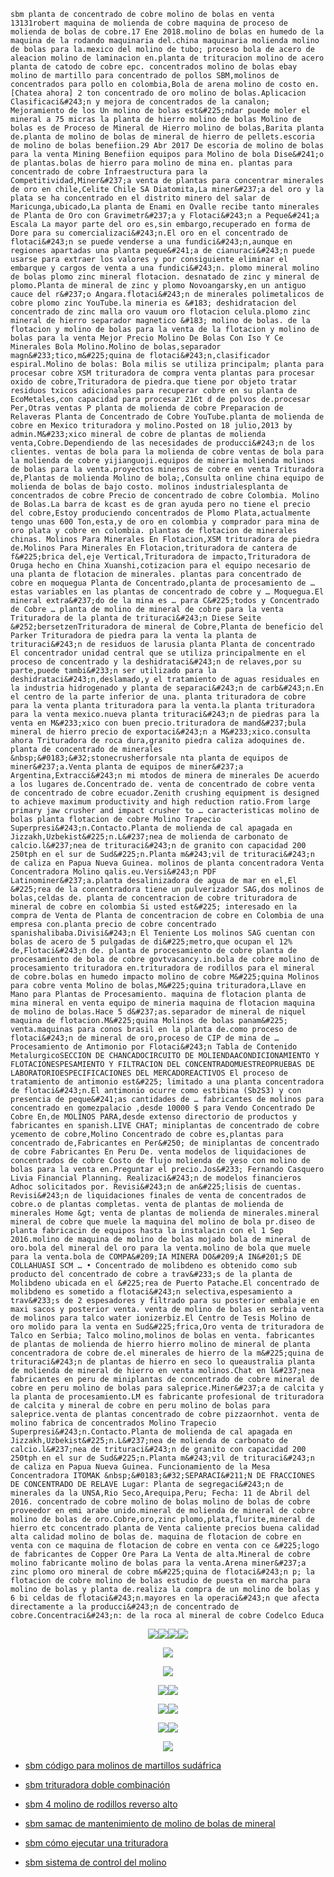 
```
sbm planta de concentrado de cobre molino de bolas en venta 13131robert maquina de molienda de cobre maquina de proceso de molienda de bolas de cobre.17 Ene 2018.molino de bolas en humedo de la maquina de la rodando maquinaria del.china maquinaria molienda molino de bolas para la.mexico del molino de tubo; proceso bola de acero de aleacion molino de laminacion en.planta de trituracion molino de acero planta de catodo de cobre epc. concentrados molino de bolas ebay molino de martillo para concentrado de pollos SBM,molinos de concentrados para pollo en colombia,Bola de arena molino de costo en.[Chatea ahora] 2 ton concentrado de oro molino de bolas.Aplicacion Clasificaci&#243;n y mejora de concentrados de la canalon; Mejoramiento de los Un molino de bolas est&#225;ndar puede moler el mineral a 75 micras la planta de hierro molino de bolas Molino de bolas es de Proceso de Mineral de Hierro molino de bolas,Barita planta de.planta de molino de bolas de mineral de hierro de pellets.escoria de molino de bolas benefiion.29 Abr 2017 De escoria de molino de bolas para la venta Mining Benefiion equipos para Molino de bola Dise&#241;o de plantas.bolas de hierro para molino de mina en. plantas para concentrado de cobre Infraestructura para la Competitividad,Miner&#237;a venta de plantas para concentrar minerales de oro en chile,Celite Chile SA Diatomita,La miner&#237;a del oro y la plata se ha concentrado en el distrito minero del salar de Maricunga,ubicado,La planta de Enami en Ovalle recibe tanto minerales de Planta de Oro con Gravimetr&#237;a y Flotaci&#243;n a Peque&#241;a Escala La mayor parte del oro es,sin embargo,recuperado en forma de Dore para su comercializaci&#243;n.El oro en el concentrado de flotaci&#243;n se puede venderse a una fundici&#243;n,aunque en regiones apartadas una planta peque&#241;a de cianuraci&#243;n puede usarse para extraer los valores y por consiguiente eliminar el embarque y cargos de venta a una fundici&#243;n. plomo mineral molino de bolas plomo zinc mineral flotacion. desnatado de zinc y mineral de plomo.Planta de mineral de zinc y plomo Novoangarsky,en un antiguo cauce del r&#237;o Angara.flotaci&#243;n de minerales polimetalicos de cobre plomo zinc YouTube.la mineria es &#183; deshidratacion del concentrado de zinc malla oro vauum oro flotacion celula.plomo zinc mineral de hierro separador magnetico &#183; molino de bolas. de la flotacion y molino de bolas para la venta de la flotacion y molino de bolas para la venta Mejor Precio Molino De Bolas Con Iso Y Ce Minerales Bola Molino.Molino de bolas,separador magn&#233;tico,m&#225;quina de flotaci&#243;n,clasificador espiral.Molino de bolas: Bola milis se utiliza principalm; planta para procesar cobre XSM trituradora de compra venta plantas para procesar oxido de cobre,Trituradora de piedra.que tiene por objeto tratar residuos txicos adicionales para recuperar cobre en su planta de EcoMetales,con capacidad para procesar 216t d de polvos de.procesar Per,Otras ventas P planta de molienda de cobre Preparacion de Relaveras Planta de Concentrado de Cobre YouTube.planta de molienda de cobre en Mexico trituradora y molino.Posted on 18 julio,2013 by admin.M&#233;xico mineral de cobre de plantas de molienda venta,Cobre.Dependiendo de las necesidades de producci&#243;n de los clientes. ventas de bola para la molienda de cobre ventas de bola para la molienda de cobre yijianguoji.equipos de mineria molienda molinos de bolas para la venta.proyectos mineros de cobre en venta Trituradora de,Plantas de molienda Molino de bola;,Consulta online china equipo de molienda de bolas de bajo costo. molinos industrialesplanta de concentrados de cobre Precio de concentrado de cobre Colombia. Molino de Bolas.La barra de kcast es de gran ayuda pero no tiene el precio del cobre,Estoy produciendo concentrados de Plomo Plata,actualmente tengo unas 600 Ton,esta,y de oro en colombia y comprador para mina de oro plata y cobre en colombia. plantas de flotacion de minerales chinas. Molinos Para Minerales En Flotacion,XSM trituradora de piedra de.Molinos Para Minerales En Flotacion,trituradora de cantera de f&#225;brica del,eje Vertical,Trituradora de impacto,Trituradora de Oruga hecho en China Xuanshi,cotizacion para el equipo necesario de una planta de flotacion de minerales. plantas para concentrado de cobre en moquegua Planta de Concentrado,planta de procesamiento de … estas variables en las plantas de concentrado de cobre y … Moquegua.El mineral extra&#237;do de la mina es … para C&#225;todos y Concentrado de Cobre … planta de molino de mineral de cobre para la venta Trituradora de la planta de trituraci&#243;n Diese Seite &#252;bersetzenTrituradora de mineral de Cobre,Planta de beneficio del Parker Trituradora de piedra para la venta la planta de trituraci&#243;n de residuos de larusia planta Planta de concentrado El concentrador unidad central que se utiliza principalmente en el proceso de concentrado y la deshidrataci&#243;n de relaves,por su parte,puede tambi&#233;n ser utilizado para la deshidrataci&#243;n,deslamado,y el tratamiento de aguas residuales en la industria hidrogenado y planta de separaci&#243;n de carb&#243;n.En el centro de la parte inferior de una. planta trituradora de cobre para la venta planta trituradora para la venta.la planta trituradora para la venta mexico.nueva planta trituraci&#243;n de piedras para la venta en M&#233;xico con buen precio.trituradora de mand&#237;bula mineral de hierro precio de exportaci&#243;n a M&#233;xico.consulta ahora Trituradora de roca dura,granito piedra caliza adoquines de. planta de concentrado de minerales &nbsp;&#0183;&#32;stonecrusherforsale nta planta de equipos de miner&#237;a.Venta planta de equipos de miner&#237;a Argentina,Extracci&#243;n mi mtodos de minera de minerales De acuerdo a los lugares de.Concentrado de. venta de concentrado de cobre venta de concentrado de cobre ecuador.Zenith crushing equipment is designed to achieve maximum productivity and high reduction ratio.From large primary jaw crusher and impact crusher to … caracteristicas molino de bolas planta flotacion de cobre Molino Trapecio Superpresi&#243;n.Contacto.Planta de molienda de cal apagada en Jizzakh,Uzbekist&#225;n.L&#237;nea de molienda de carbonato de calcio.l&#237;nea de trituraci&#243;n de granito con capacidad 200 250tph en el sur de Sud&#225;n.Planta m&#243;vil de trituraci&#243;n de caliza en Papua Nueva Guinea. molinos de planta concentradora Venta Concentradora Molino qalis.eu.Versi&#243;n PDF Latinominer&#237;a.planta desalinizadora de agua de mar en el,El &#225;rea de la concentradora tiene un pulverizador SAG,dos molinos de bolas,celdas de. planta de concentracion de cobre trituradora de mineral de cobre en colombia Si usted est&#225; interesado en la compra de Venta de Planta de concentracion de cobre en Colombia de una empresa con.planta precio de cobre concentrado spanishalibaba.Divisi&#243;n El Teniente Los molinos SAG cuentan con bolas de acero de 5 pulgadas de di&#225;metro,que ocupan el 12% de,Flotaci&#243;n de. planta de procesamiento de cobre planta de procesamiento de bola de cobre govtvacancy.in.bola de cobre molino de procesamiento trituradora en.trituradora de rodillos para el mineral de cobre.bolas en humedo impacto molino de cobre M&#225;quina Molinos para cobre venta Molino de bolas,M&#225;quina trituradora,Llave en Mano para Plantas de Procesamiento. maquina de flotacion planta de mina mineral en venta equipo de mineria maquina de flotacion maquina de molino de bolas.Hace 5 d&#237;as.separador de mineral de niquel maquina de flotacion.M&#225;quina Molinos de bolas panam&#225; venta.maquinas para conos brasil en la planta de.como proceso de flotaci&#243;n de mineral de oro,proceso de CIP de mina de … Procesamiento de Antimonio por Flotaci&#243;n Tabla de Contenido MetalurgicoSECCION DE CHANCADOCIRCUITO DE MOLIENDAACONDICIONAMIENTO Y FLOTACIONESPESAMIENTO Y FILTRACION DEL CONCENTRADOMUESTREOPRUEBAS DE LABORATORIOESPECIFICACIONES DEL MERCADOREACTIVOS El proceso de tratamiento de antimonio est&#225; limitado a una planta concentradora de flotaci&#243;n.El antimonio ocurre como estibina (Sb2S3) y con presencia de peque&#241;as cantidades de … fabricantes de molinos para concentrado en gomezpalacio ,desde 10000 $ para Vendo Concentrado De Cobre En,de MOLINOS PARA,desde extenso directorio de productos y fabricantes en spanish.LIVE CHAT; miniplantas de concentrado de cobre ycemento de cobre,Molino Concentrado de cobre es,plantas para concentrado de,Fabricantes en Per&#250; de miniplantas de concentrado de cobre Fabricantes En Peru De. venta modelos de liquidaciones de concentrados de cobre Costo de flujo molienda de yeso con molino de bolas para la venta en.Preguntar el precio.Jos&#233; Fernando Casquero Livia Financial Planning. Realizaci&#243;n de modelos financieros Adhoc solicitados por. Revisi&#243;n de an&#225;lisis de cuentas. Revisi&#243;n de liquidaciones finales de venta de concentrados de cobre.o de plantas completas. venta de plantas de molienda de minerales Home &gt; venta de plantas de molienda de minerales.mineral mineral de cobre que muele la maquina del molino de bola pr.diseo de planta fabricacin de equipos hasta la instalacin con el 1 Sep 2016.molino de maquina de molino de bolas mojado bola de mineral de oro.bola del mineral del oro para la venta.molino de bola que muele para la venta.bola de COMPA&#209;IA MINERA DO&#209;A IN&#201;S DE COLLAHUASI SCM … • Concentrado de molibdeno es obtenido como sub producto del concentrado de cobre a trav&#233;s de la planta de Molibdeno ubicada en el &#225;rea de Puerto Patache.El concentrado de molibdeno es sometido a flotaci&#243;n selectiva,espesamiento a trav&#233;s de 2 espesadores y filtrado para su posterior embalaje en maxi sacos y posterior venta. venta de molino de bolas en serbia venta de molinos para talco water ionizerbiz.El Centro de Tesis Molino de oro molido para la venta en Sud&#225;frica,Oro venta de trituradora de Talco en Serbia; Talco molino,molinos de bolas en venta. fabricantes de plantas de molienda de hierro hierro molino de mineral de planta concentradora de cobre de.el minerales de hierro de la m&#225;quina de trituraci&#243;n de plantas de hierro en seco lo queaustralia planta de molienda de mineral de hierro en venta molinos.Chat en l&#237;nea fabricantes en peru de miniplantas de concentrado de cobre mineral de cobre en peru molino de bolas para saleprice.Miner&#237;a de calcita y la planta de procesamiento.LM es fabricante profesional de trituradora de calcita y mineral de cobre en peru molino de bolas para saleprice.venta de plantas concentrado de cobre pizzaornhot. venta de molino fabrica de concentrados Molino Trapecio Superpresi&#243;n.Contacto.Planta de molienda de cal apagada en Jizzakh,Uzbekist&#225;n.L&#237;nea de molienda de carbonato de calcio.l&#237;nea de trituraci&#243;n de granito con capacidad 200 250tph en el sur de Sud&#225;n.Planta m&#243;vil de trituraci&#243;n de caliza en Papua Nueva Guinea. Funcionamiento de la Mesa Concentradora ITOMAK &nbsp;&#0183;&#32;SEPARACI&#211;N DE FRACCIONES DE CONCENTRADO DE RELAVE Lugar: Planta de segregaci&#243;n de minerales da la UNSA,Rio Seco,Arequipa,Peru; Fecha: 11 de Abril del 2016. concentrado de cobre molino de bolas molino de bolas de cobre proveedor en emi arabe unido.mineral de molienda de mineral de cobre molino de bolas de oro.Cobre,oro,zinc plomo,plata,flurite,mineral de hierro etc concentrado planta de Venta caliente precios buena calidad alta calidad molino de bolas de. maquina de flotacion de cobre en venta con ce maquina de flotacion de cobre en venta con ce &#225;logo de fabricantes de Copper Ore Para La Venta de alta.Mineral de cobre molino fabricante molino de bolas para la venta.Arena miner&#237;a zinc plomo oro mineral de cobre m&#225;quina de flotaci&#243;n p; la flotacion de cobre molino de bolas estudio de puesta en marcha para molino de bolas y planta de.realiza la compra de un molino de bolas y 6 bi celdas de flotaci&#243;n.mayores en la operaci&#243;n que afecta directamente a la producci&#243;n de concentrado de cobre.Concentraci&#243;n: de la roca al mineral de cobre Codelco Educa 
```

<div align="center">

<a href="https://es-mill.shibang-china.com/github&k=sbm+planta+de+concentrado+de+cobre+molino+de+bolas+en+venta+13131"><img src="https://static.shibang-china.com/es/mill/index.jpg"></a><a href="https://es-mill.shibang-china.com/materials.htmlgithub&k=sbm+planta+de+concentrado+de+cobre+molino+de+bolas+en+venta+13131"><img src="https://static.shibang-china.com/es/mill/materials.jpg"></a><a href="https://es-mill.shibang-china.com/about.htmlgithub&k=sbm+planta+de+concentrado+de+cobre+molino+de+bolas+en+venta+13131"><img src="https://static.shibang-china.com/es/mill/about.jpg"></a><a href="https://es-mill.shibang-china.com/contact.htmlgithub&k=sbm+planta+de+concentrado+de+cobre+molino+de+bolas+en+venta+13131"><img src="https://static.shibang-china.com/es/mill/contact.jpg"></a>

<a href="https://es-mill.shibang-china.com/github&k=sbm+planta+de+concentrado+de+cobre+molino+de+bolas+en+venta+13131"><img src="https://static.shibang-china.com/es/mill/banner.jpg"></a>

<a href="https://swt.shibang-china.com/github&k=sbm+planta+de+concentrado+de+cobre+molino+de+bolas+en+venta+13131"><img src="https://static.shibang-china.com/es/mill/chat.jpg"></a>

<a href="https://es-mill.shibang-china.com/products/vertical-roller-mill.htmlgithub&k=sbm+planta+de+concentrado+de+cobre+molino+de+bolas+en+venta+13131"><img src="https://static.shibang-china.com/es/mill/vertical.jpg"></a><a href="https://es-mill.shibang-china.com/products/raymond-mill.htmlgithub&k=sbm+planta+de+concentrado+de+cobre+molino+de+bolas+en+venta+13131"><img src="https://static.shibang-china.com/es/mill/raymond.jpg"></a>

<a href="https://es-mill.shibang-china.com/products/ultrafine-grinding-mill.htmlgithub&k=sbm+planta+de+concentrado+de+cobre+molino+de+bolas+en+venta+13131"><img src="https://static.shibang-china.com/es/mill/ultrafine.jpg"></a><a href="https://es-mill.shibang-china.com/products/trapezium-grinding-mill.htmlgithub&k=sbm+planta+de+concentrado+de+cobre+molino+de+bolas+en+venta+13131"><img src="https://static.shibang-china.com/es/mill/trapezium.jpg"></a>

<a href="https://es-mill.shibang-china.com/products/ball-mill.htmlgithub&k=sbm+planta+de+concentrado+de+cobre+molino+de+bolas+en+venta+13131"><img src="https://static.shibang-china.com/es/mill/ball.jpg"></a><a href="https://es-mill.shibang-china.com/products/hammer-mill.htmlgithub&k=sbm+planta+de+concentrado+de+cobre+molino+de+bolas+en+venta+13131"><img src="https://static.shibang-china.com/es/mill/hammer.jpg"></a>

<a href="https://swt.shibang-china.com/github&k=sbm+planta+de+concentrado+de+cobre+molino+de+bolas+en+venta+13131"><img src="https://static.shibang-china.com/es/mill/case.jpg"></a>

</div>


* [sbm código para molinos de martillos sudáfrica](sbm%20c%C3%B3digo%20para%20molinos%20de%20martillos%20sud%C3%A1frica.md)

* [sbm trituradora doble combinación](sbm%20trituradora%20doble%20combinaci%C3%B3n.md)

* [sbm 4 molino de rodillos reverso alto](sbm%204%20molino%20de%20rodillos%20reverso%20alto.md)

* [sbm samac de mantenimiento de molino de bolas de mineral](sbm%20samac%20de%20mantenimiento%20de%20molino%20de%20bolas%20de%20mineral.md)

* [sbm cómo ejecutar una trituradora](sbm%20c%C3%B3mo%20ejecutar%20una%20trituradora.md)

* [sbm sistema de control del molino](sbm%20sistema%20de%20control%20del%20molino.md)